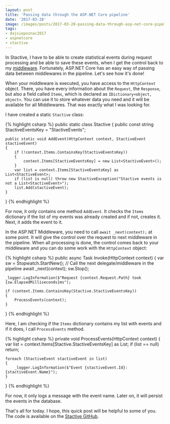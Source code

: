```yaml
---
layout: post
title: 'Passing data through the ASP.NET Core pipeline'
date: '2017-03-28'
image: /images/posts/2017-03-28-passing-data-through-asp-net-core-pipelines/featured.jpg
tags: 
- dajsiepoznac2017
- aspnetcore
- stactive
---
```

In Stactive, I have to be able to create statistical events during request processing and be able to save these events, when I get the control back to my [middleware](/2017/03/20/asp-net-core-pipelines/). Fortunately, ASP.NET Core has an easy way of passing data between middlewares in the pipeline. Let's see how it's done! 

When your middleware is executed, you have access to the `HttpContext` object. There, you have every information about the `Request`, the `Response`, but also a field called `Items`, which is declared as `IDictionary<object, object>`. You can use it to store whatever data you need and it will be available for all Middlewares. That was exactly what I was looking for. 

I have created a static `Stactive` class: 

{% highlight csharp %}
public static class Stactive
{
    public const string StactiveEventsKey = "StactiveEvents";

    public static void AddEvent(HttpContext context, StactiveEvent stactiveEvent)
    {
        if (!context.Items.ContainsKey(StactiveEventsKey))
        {
            context.Items[StactiveEventsKey] = new List<StactiveEvent>();
        }
        var list = context.Items[StactiveEventsKey] as List<StactiveEvent>;
        if (list is null) throw new StactiveException("Stactive events is not a List<StactiveEvent>");
        list.Add(stactiveEvent);
    }
}
{% endhighlight %}

For now, it only contains one method `AddEvent`. It checks the `Items` dictionary if the list of my events was already created and if not, creates it. Next, it adds the event to it. 

In the ASP.NET Middleware, you need to call `await _next(context);` at some point. It will give the control over the request to next middleware in the pipeline. When all processing is done, the control comes back to your middleware and you can do some work with the `HttpContext` object:  

{% highlight csharp %}
public async Task Invoke(HttpContext context)
{
    var sw = Stopwatch.StartNew();
    // Call the next delegate/middleware in the pipeline
    await _next(context);
    sw.Stop();

    _logger.LogInformation($"Request {context.Request.Path} took {sw.ElapsedMilliseconds}ms");

    if (context.Items.ContainsKey(Stactive.StactiveEventsKey))
    {
        ProcessEvents(context);
    }
}
{% endhighlight %}

Here, I am checking if the `Items` dictionary contains my list with events and if it does, I call `ProcessEvents` method. 

{% highlight csharp %}
private void ProcessEvents(HttpContext context)
{
    var list = context.Items[Stactive.StactiveEventsKey] as List<StactiveEvent>;
    if (list == null) return;

    foreach (StactiveEvent stactiveEvent in list)
    {
        _logger.LogInformation($"Event {stactiveEvent.Id}: {stactiveEvent.Name}");
    }
} 
{% endhighlight %}

For now, it only logs a message with the event name. Later on, it will persist the events in the database. 

That's all for today. I hope, this quick post will be helpful to some of you. The code is available on the [Stactive GitHub](https://github.com/mdymel/stactive).